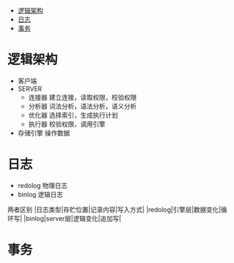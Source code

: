 * [逻辑架构](#逻辑架构)
* [日志](#日志)
* [事务](#事务)

# 逻辑架构 #
  - 客户端
  - SERVER
    - 连接器 建立连接，读取权限，校验权限
    - 分析器 词法分析，语法分析，语义分析
    - 优化器 选择索引，生成执行计划
    - 执行器 校验权限，调用引擎
  - 存储引擎 操作数据
  
# 日志 #
  - redolog 物理日志
  - binlog 逻辑日志

两者区别
|日志类型|存贮位置|记录内容|写入方式|
|redolog|引擎层|数据变化|循环写|
|binlog|server层|逻辑变化|追加写|
# 事务 #
